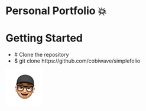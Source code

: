 <h1>Personal Portfolio 💥</h1>

<h1>Getting Started</h1>
<ul>
  <li># Clone the repository</li>
  <li>$ git clone https://github.com/cobiwave/simplefolio</li>
</ul>

<img src="./assets/images/avatar-1.png">
